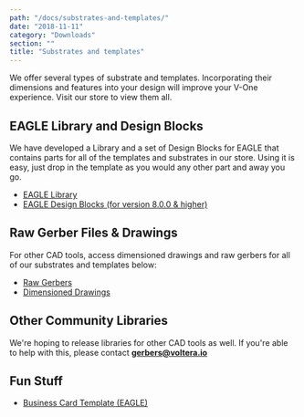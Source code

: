 ```yaml
---
path: "/docs/substrates-and-templates/"
date: "2018-11-11"
category: "Downloads"
section: ""
title: "Substrates and templates"
---
```


We offer several types of substrate and templates. Incorporating their dimensions and features into your design will improve your V-One experience. Visit our store to view them all.

## EAGLE Library and Design Blocks

We have developed a Library and a set of Design Blocks for EAGLE that contains parts for all of the templates and substrates in our store. Using it is easy, just drop in the template as you would any other part and away you go.

- [EAGLE Library](https://github.com/VolteraInc/circuit-design-resources/raw/master/Voltera%20Parts%20Libraries/EAGLE/voltera_EAGLE_community_lib.zip)
- [EAGLE Design Blocks (for version 8.0.0 & higher)](https://github.com/VolteraInc/circuit-design-resources/raw/master/Voltera%20Parts%20Libraries/EAGLE/Voltera_Design_Blocks.zip)

## Raw Gerber Files & Drawings

For other CAD tools, access dimensioned drawings and raw gerbers for all of our substrates and templates below:

- [Raw Gerbers](https://github.com/VolteraInc/circuit-design-resources/raw/master/Voltera%20Template%20Gerbers/Voltera%20Substrate%20Gerbers.zip)
- [Dimensioned Drawings](https://github.com/VolteraInc/circuit-design-resources/raw/master/Voltera%20Template%20Dimensions/Voltera_Template_Dimensions.zip)

## Other Community Libraries

We're hoping to release libraries for other CAD tools as well. If you're able to help with this, please contact **gerbers@voltera.io**

## Fun Stuff

- [Business Card Template (EAGLE)](/docs/downloads/substratesAndTemplates/Generic_Business_Card.brd)
